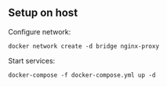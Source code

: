 ## Setup on host

Configure network:

    docker network create -d bridge nginx-proxy

Start services:

    docker-compose -f docker-compose.yml up -d
